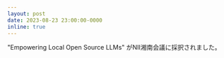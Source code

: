 ```yaml
---
layout: post
date: 2023-08-23 23:00:00-0000
inline: true
---
```


"Empowering Local Open Source LLMs" がNII湘南会議に採択されました。
